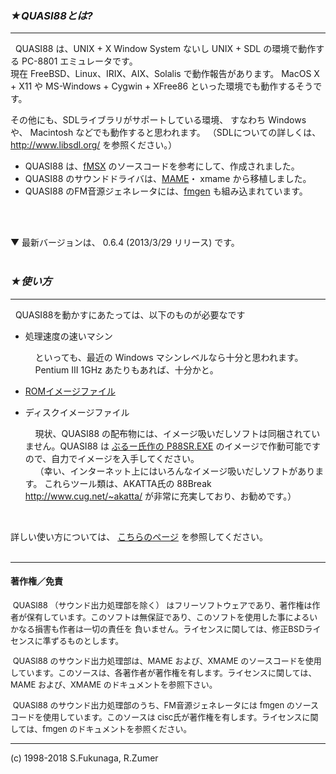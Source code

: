 ### ***★QUASI88とは?***
---
&nbsp;&nbsp;QUASI88 は、UNIX + X Window System ないし UNIX + SDL の環境で動作する PC-8801 エミュレータです。<br />
現在 FreeBSD、Linux、IRIX、AIX、Solalis で動作報告があります。
MacOS X + X11  や MS-Windows + Cygwin + XFree86  といった環境でも動作するそうです。

その他にも、SDLライブラリがサポートしている環境、 すなわち Windows  や、 Macintosh  などでも動作すると思われます。
（SDLについての詳しくは、 http://www.libsdl.org/ を参照ください。）
<br />

- QUASI88 は、[fMSX](http://www.komkon.org/fms/)  のソースコードを参考にして、作成されました。
- QUASI88 のサウンドドライバは、[MAME](http://mamedev.org/)・ xmame から移植しました。
- QUASI88 のFM音源ジェネレータには、[fmgen](http://retropc.net/cisc/m88/) も組み込まれています。
<br />
<br />

▼ 最新バージョンは、 0.6.4  (2013/3/29 リリース) です。
<br />
<br />

### ***★使い方***
---
&nbsp;&nbsp;QUASI88を動かすにあたっては、以下のものが必要なです

- 処理速度の速いマシン        

    &nbsp;&nbsp;&nbsp;&nbsp;といっても、最近の Windows マシンレベルなら十分と思われます。<br />
    &nbsp;&nbsp;&nbsp;&nbsp;Pentium III 1GHz あたりもあれば、十分かと。

- [ROMイメージファイル](https://www.eonet.ne.jp/~showtime/quasi88/memo/rom.html)

- ディスクイメージファイル  

    &nbsp;&nbsp;&nbsp;&nbsp;現状、QUASI88 の配布物には、イメージ吸いだしソフトは同梱されていません。QUASI88 は [ぶるー氏作の P88SR.EXE](http://www1.plala.or.jp/aoto/pc88emu.htm) のイメージで作動可能ですので、自力でイメージを入手してください。<br />
    &nbsp;&nbsp;&nbsp;&nbsp;（幸い、インターネット上にはいろんなイメージ吸いだしソフトがあります。 これらツール類は、AKATTA氏の 88Break http://www.cug.net/~akatta/ が非常に充実しており、お勧めです。） 
<br />

詳しい使い方については、 [こちらのページ](https://www.eonet.ne.jp/~showtime/quasi88/howto/index.html) を参照してください。
<br />
<br />

---

#### 著作権／免責

<font size="2">
&nbsp;QUASI88 （サウンド出力処理部を除く） はフリーソフトウェアであり、著作権は作者が保有しています。このソフトは無保証であり、このソフトを使用した事によるいかなる損害も作者は一切の責任を 負いません。ライセンスに関しては、修正BSDライセンスに準ずるものとします。

&nbsp;QUASI88 のサウンド出力処理部は、MAME および、XMAME のソースコードを使用しています。このソースは、各著作者が著作権を有します。ライセンスに関しては、MAME および、XMAME のドキュメントを参照下さい。

&nbsp;QUASI88 のサウンド出力処理部のうち、FM音源ジェネレータには fmgen のソースコードを使用しています。このソースは cisc氏が著作権を有します。ライセンスに関しては、fmgen のドキュメントを参照ください。
</font>

---
(c) 1998-2018 S.Fukunaga, R.Zumer